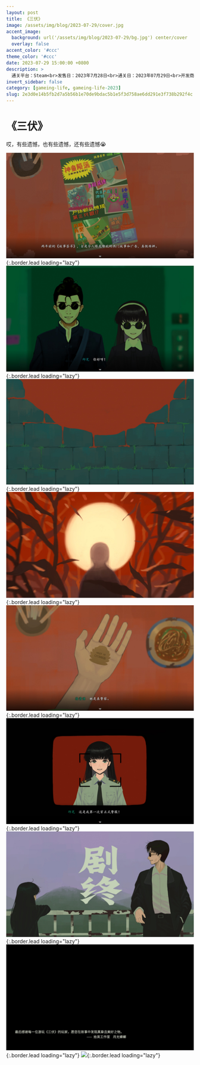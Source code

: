 ```yaml
---
layout: post
title: 《三伏》
image: /assets/img/blog/2023-07-29/cover.jpg
accent_image: 
  background: url('/assets/img/blog/2023-07-29/bg.jpg') center/cover
  overlay: false
accent_color: '#ccc'
theme_color: '#ccc'
date: 2023-07-29 15:00:00 +0800
description: >
  通关平台：Steam<br>发售日：2023年7月28日<br>通关日：2023年07月29日<br>开发商：拾英工作室<br>发行商：Gamera Games
invert_sidebar: false
category: [gameing-life, gameing-life-2023]
slug: 2e3d0e14b5fb2d7a5b56b1e70de9bdac5b1e5f3d758ae6dd291e3f738b292f4c
---
```


# 《三伏》

哎，有些遗憾，也有些遗憾，还有些遗憾😭 

![](/assets/img/blog/2023-07-29/1.jpg){:.border.lead loading="lazy"}
![](/assets/img/blog/2023-07-29/2.jpg){:.border.lead loading="lazy"}
![](/assets/img/blog/2023-07-29/3.jpg){:.border.lead loading="lazy"}
![](/assets/img/blog/2023-07-29/4.jpg){:.border.lead loading="lazy"}
![](/assets/img/blog/2023-07-29/5.jpg){:.border.lead loading="lazy"}
![](/assets/img/blog/2023-07-29/6.jpg){:.border.lead loading="lazy"}
![](/assets/img/blog/2023-07-29/7.jpg){:.border.lead loading="lazy"}
![](/assets/img/blog/2023-07-29/8.jpg){:.border.lead loading="lazy"}
![](/assets/img/blog/2023-07-29/9.jpg){:.border.lead loading="lazy"}
